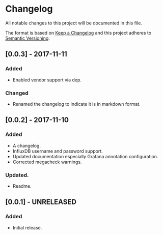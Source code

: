 # Changelog
All notable changes to this project will be documented in this file.

The format is based on [Keep a Changelog](http://keepachangelog.com/en/1.0.0/)
and this project adheres to [Semantic Versioning](http://semver.org/spec/v2.0.0.html).

## [0.0.3] - 2017-11-11
### Added
- Enabled vendor support via dep.

### Changed
- Renamed the changelog to indicate it is in markdown format.

## [0.0.2] - 2017-11-10
### Added
- A changelog.
- InfluxDB username and password support.
- Updated documentation especially Grafana annotation configuration.
- Corrected megacheck warnings.

### Updated.
- Readme.

## [0.0.1] - UNRELEASED
### Added
- Initial release.
